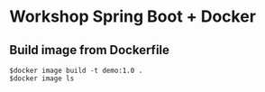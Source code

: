 # Workshop Spring Boot + Docker

## Build image from Dockerfile
```
$docker image build -t demo:1.0 .
$docker image ls
```